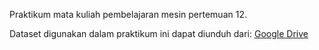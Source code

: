 Praktikum mata kuliah pembelajaran mesin pertemuan 12.

Dataset digunakan dalam praktikum ini dapat diunduh dari:
[Google Drive](https://drive.google.com/drive/folders/1SZpFYpBqIZunKMWDkMu04wB9n1W532Ad?usp=sharing)
